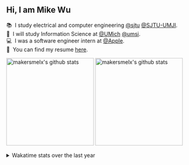 ## Hi, I am Mike Wu

📚&nbsp;&nbsp;I study electrical and computer engineering [@sjtu](https://github.com/sjtu) [@SJTU-UMJI](https://github.com/SJTU-UMJI). \
📖&nbsp;&nbsp;I will study Information Science at [@UMich](https://github.com/umich) [@umsi](https://github.com/msi). \
💻&nbsp;&nbsp;I was a software engineer intern at [@Apple](https://github.com/apple). \
📃&nbsp;&nbsp;You can find my resume [here](http://jiayao.me/Jiayao_Wu_Resume.pdf).

<p align="left">
<img alt="makersmelx's github stats" height='230' src="https://github-readme-stats.vercel.app/api?username=makersmelx&show_icons=true&include_all_commits=true">
<img alt="makersmelx's github stats" height='230' src="https://github-readme-stats.vercel.app/api/top-langs/?username=makersmelx">
</p>
<details>
  <summary>Wakatime stats over the last year</summary>
  <br><br>
  <a href="https://github.com/anuraghazra/github-readme-stats">
    <img align="center" src="https://github-readme-stats.vercel.app/api/wakatime?username=makersmelx&layout=compact" />
  </a>
</details>
